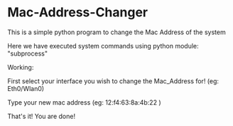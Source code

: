 # Mac-Address-Changer

This is a  simple python program to change the Mac Address of the system

Here we have executed system commands using python module: "subprocess"

Working:

First select your interface you wish to change the Mac_Address for! (eg: Eth0/Wlan0)

Type your new mac address (eg: 12:f4:63:8a:4b:22 )

That's it! You are done!
